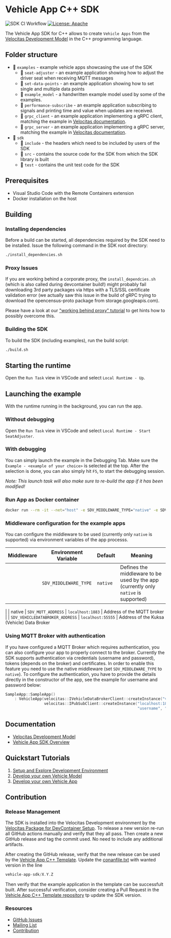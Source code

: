 # Vehicle App C++ SDK

![SDK CI Workflow](https://github.com/eclipse-velocitas/vehicle-app-cpp-sdk/actions/workflows/ci.yml/badge.svg)
[![License: Apache](https://img.shields.io/badge/License-Apache-yellow.svg)](http://www.apache.org/licenses/LICENSE-2.0)

The Vehicle App SDK for C++ allows to create `Vehicle Apps` from the [Velocitas Development Model](https://eclipse.dev/velocitas/docs/concepts/development_model/) in the C++ programming language.

## Folder structure

* 📁 `examples` - example vehicle apps showcasing the use of the SDK
    * 📁 `seat-adjuster` - an example application showing how to adjust the driver seat when receiving MQTT messages
    * 📁 `set-data-points` - an example application showing how to set single and multiple data points
    * 📁 `example_model` - a handwritten example model used by some of the examples.
    * 📁 `performance-subscribe` - an example application subscribing to signals and printing time and value when updates are received.
    * 📁 `grpc_client` - an example application implementing a gRPC client, matching the example in [Velocitas documentation](https://eclipse.dev/velocitas/docs/tutorials/grpc_service_generation/create_client/).
    * 📁 `grpc_server` - an example application implementing a gRPC server, matching the example in [Velocitas documentation](https://eclipse.dev/velocitas/docs/tutorials/grpc_service_generation/create_server/).
* 📁 `sdk`
    * 📁 `include` - the headers which need to be included by users of the SDK
    * 📁 `src` - contains the source code for the SDK from which the SDK library is built
    * 📁 `test` - contains the unit test code for the SDK

## Prerequisites

* Visual Studio Code with the Remote Containers extension
* Docker installation on the host

## Building

### Installing dependencies
Before a build can be started, all dependencies required by the SDK need to be installed. Issue the following command in the SDK root directory:
```bash
./install_dependencies.sh
```

### Proxy Issues
If you are working behind a corporate proxy, the `install_dependcies.sh` (which is also called during devcontainer build!) might probably fail
downloading 3rd party packages via https with a TLS/SSL certificate validation error (we actually saw this issue in the build of gRPC trying to
download the opencensus-proto package from storage.googleapis.com).

Please have a look at our ["working behind proxy" tutorial](https://eclipse.dev/velocitas/docs/tutorials/quickstart/behind_proxy/)
to get hints how to possibly overcome this.

### Building the SDK
To build the SDK (including examples), run the build script:
```bash
./build.sh
```

## Starting the runtime

Open the `Run Task` view in VSCode and select `Local Runtime - Up`.

## Launching the example
With the runtime running in the background, you can run the app.

### Without debugging

Open the `Run Task` view in VSCode and select `Local Runtime - Start SeatAdjuster`.

### With debugging
You can simply launch the example in the Debugging Tab. Make sure the `Example - <example of your choice>` is selected at the top. After the selection is done, you can also simply hit `F5`, to start the debugging session.

*Note: This launch task will also make sure to re-build the app if it has been modified!*

### Run App as Docker container
```bash
docker run --rm -it --net="host" -e SDV_MIDDLEWARE_TYPE="native" -e SDV_MQTT_ADDRESS="localhost:1883" -e SDV_VEHICLEDATABROKER_ADDRESS="localhost:55555" localhost:12345/vehicleapp:local
```

### Middleware configuration for the example apps

You can configure the middleware to be used (currently only `native` is supported) via environment variables of the app processs.

| Middleware | Environment Variable            | Default             | Meaning
|------------|---------------------------------|---------------------|------------------------------------
|            | `SDV_MIDDLEWARE_TYPE`           | `native`            | Defines the middleware to be used by the app (currently only `native` is supported)
|
| native     | `SDV_MQTT_ADDRESS`              | `localhost:1883`    | Address of the MQTT broker
|            | `SDV_VEHICLEDATABROKER_ADDRESS` | `localhost:55555`   | Address of the Kuksa (Vehicle) Data Broker

### Using MQTT Broker with authentication

If you have configured a MQTT Broker which requires authentication, you can also configure your app to properly connect to the broker. Currently the SDK supports authentication via credentials (username and password), tokens (depends on the broker) and certificates. In order to enable this feature you need to use the native middleware (set `SDV_MIDDLEWARE_TYPE` to `native`). To configure the authentication, you have to provide the details directly in the constructor of the app, see the example for username and password below:

```cpp
SampleApp::SampleApp()
    : VehicleApp(velocitas::IVehicleDataBrokerClient::createInstance("vehicledatabroker"),
                 velocitas::IPubSubClient::createInstance("localhost:1883", "SampleApp",
                                                          "username", "password")) {}
```

## Documentation
* [Velocitas Development Model](https://eclipse.dev/velocitas/docs/concepts/development_model/)
* [Vehicle App SDK Overview](https://eclipse.dev/velocitas/docs/concepts/development_model/vehicle_app_sdk/)

## Quickstart Tutorials
1. [Setup and Explore Development Environment](https://eclipse.dev/velocitas/docs/tutorials/quickstart/)
1. [Develop your own Vehicle Model](https://eclipse.dev/velocitas/docs/tutorials/vehicle_model_creation/)
1. [Develop your own Vehicle App](https://eclipse.dev/velocitas/docs/tutorials/vehicle_app_development/)

## Contribution

### Release Management

The SDK is installed into the Velocitas Development environment by the [Velocitas Package for DevContainer Setup](https://github.com/eclipse-velocitas/devenv-devcontainer-setup).
To release a new version re-run all GitHub actions manually and verify that they all pass.
Then create a new GitHub release and tag the commit used. No need to include any additional artifacts.

After creating the GitHub release, verify that the new release can be used by the [Vehicle App C++ Template](https://github.com/eclipse-velocitas/vehicle-app-cpp-template).
Update the [conanfile.txt](https://github.com/eclipse-velocitas/vehicle-app-cpp-template/blob/main/conanfile.txt) with wanted version in the line

```cpp
vehicle-app-sdk/X.Y.Z
```

Then verify that the example application in the template can be successfult built.
After successful verification, consider creating a Pull Request in the [Vehicle App C++ Template repository](https://github.com/eclipse-velocitas/vehicle-app-cpp-template) tp update the SDK version.

### Resources

- [GitHub Issues](https://github.com/eclipse-velocitas/vehicle-app-cpp-sdk/issues)
- [Mailing List](https://accounts.eclipse.org/mailing-list/velocitas-dev)
- [Contribution](CONTRIBUTING.md)
